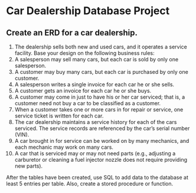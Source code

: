 # Car Dealership Database Project

## Create an ERD for a car dealership.

1. The dealership sells both new and used cars, and it operates a service facility. Base your design on the following business rules:
2. A salesperson may sell many cars, but each car is sold by only one salesperson.
3. A customer may buy many cars, but each car is purchased by only one customer.
4. A salesperson writes a single invoice for each car he or she sells.
5. A customer gets an invoice for each car he or she buys.
6. A customer may come in just to have his or her car serviced; that is, a customer need not buy a car to be classified as a customer.
7. When a customer takes one or more cars in for repair or service, one service ticket is written for each car.
8. The car dealership maintains a service history for each of the cars serviced. The service  records are referenced by the car’s serial number (VIN).
9. A car brought in for service can be worked on by many mechanics, and each mechanic may work on many cars.
10. A car that is serviced may or may not need parts (e.g., adjusting a carburetor or cleaning a fuel injector nozzle does not require providing new parts).

After the tables have been created, use SQL to add data to the database at least 5 entries per table.
Also, create a stored procedure or function.
